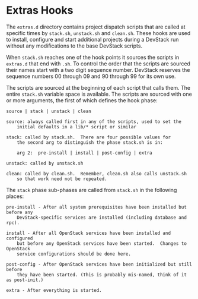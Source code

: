 # Extras Hooks

The `extras.d` directory contains project dispatch scripts that are called
at specific times by `stack.sh`, `unstack.sh` and `clean.sh`.  These hooks are
used to install, configure and start additional projects during a DevStack run
without any modifications to the base DevStack scripts.

When `stack.sh` reaches one of the hook points it sources the scripts in `extras.d`
that end with `.sh`.  To control the order that the scripts are sourced their
names start with a two digit sequence number.  DevStack reserves the sequence
numbers 00 through 09 and 90 through 99 for its own use.

The scripts are sourced at the beginning of each script that calls them. The
entire `stack.sh` variable space is available.  The scripts are
sourced with one or more arguments, the first of which defines the hook phase:

    source | stack | unstack | clean

    source: always called first in any of the scripts, used to set the
        initial defaults in a lib/* script or similar

    stack: called by stack.sh.  There are four possible values for
        the second arg to distinguish the phase stack.sh is in:

        arg 2:  pre-install | install | post-config | extra

    unstack: called by unstack.sh

    clean: called by clean.sh.  Remember, clean.sh also calls unstack.sh
        so that work need not be repeated.

The `stack` phase sub-phases are called from `stack.sh` in the following places:

    pre-install - After all system prerequisites have been installed but before any
        DevStack-specific services are installed (including database and rpc).

    install - After all OpenStack services have been installed and configured
        but before any OpenStack services have been started.  Changes to OpenStack
        service configurations should be done here.

    post-config - After OpenStack services have been initialized but still before
        they have been started. (This is probably mis-named, think of it as post-init.)

    extra - After everything is started.

